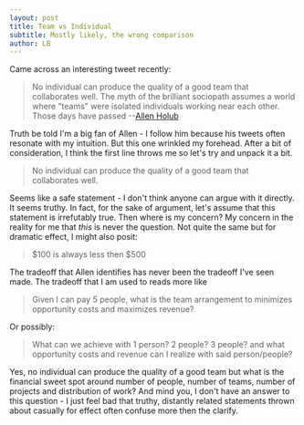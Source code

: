 ```yaml
---
layout: post
title: Team vs Individual
subtitle: Mostly likely, the wrong comparison
author: LB
---
```


Came across an interesting tweet recently:

> No individual can produce the quality of a good team that collaborates well. The myth of the brilliant sociopath assumes a world where "teams" were isolated individuals working near each other. Those days have passed --[Allen Holub](https://twitter.com/allenholub/status/1254108337861509122?s=20)

Truth be told I'm a big fan of Allen - I follow him because his tweets often resonate with my intuition. But this one wrinkled my forehead. After a bit of consideration, I think the first line throws me so let's try and unpack it a bit.

> No individual can produce the quality of a good team that collaborates well.

Seems like a safe statement - I don't think anyone can argue with it directly. It seems truthy. In fact, for the sake of argument, let's assume that this statement is irrefutably true. Then where is my concern? My concern in the reality for me that _this_ is never the question. Not quite the same but for dramatic effect, I might also posit:

> $100 is always less then $500

The tradeoff that Allen identifies has never been the tradeoff I've seen made. The tradeoff that I am used to reads more like

> Given I can pay 5 people, what is the team arrangement to minimizes opportunity costs and maximizes revenue?

Or possibly:

> What can we achieve with 1 person? 2 people? 3 people? and what opportunity costs and revenue can I realize with said person/people?

Yes, no individual can produce the quality of a good team but what is the financial sweet spot around number of people, number of teams, number of projects and distribution of work? And mind you, I don't have an answer to this question - I just feel bad that truthy, distantly related statements thrown about casually for effect often confuse more then the clarify.

